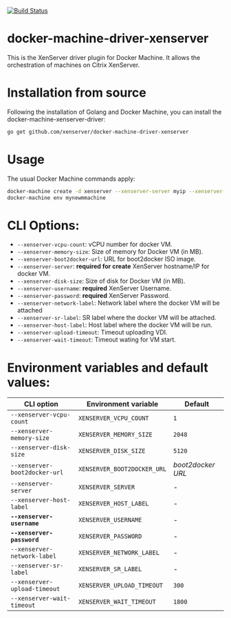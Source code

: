 [![Build Status](https://travis-ci.org/xenserver/docker-machine-driver-xenserver.svg?branch=master)](https://travis-ci.org/xenserver/docker-machine-driver-xenserver)

# docker-machine-driver-xenserver
This is the XenServer driver plugin for Docker Machine. It allows the
orchestration of machines on Citrix XenServer.

# Installation from source
Following the installation of Golang and Docker Machine, you can install the
docker-machine-xenserver-driver:
```bash
go get github.com/xenserver/docker-machine-driver-xenserver
```

# Usage
The usual Docker Machine commands apply:
```bash
docker-machine create -d xenserver --xenserver-server myip --xenserver-username myusername --xenserver-password mypassword mynewmmachine
docker-machine env mynewmmachine
```


# CLI Options:

 - `--xenserver-vcpu-count`: vCPU number for docker VM.
 - `--xenserver-memory-size`: Size of memory for Docker VM (in MB).
 - `--xenserver-boot2docker-url`: URL for boot2docker ISO image.
 - `--xenserver-server`: **required for create** XenServer hostname/IP for docker VM.
 - `--xenserver-disk-size`: Size of disk for Docker VM (in MB).
 - `--xenserver-username`: **required** XenServer Username.
 - `--xenserver-password`: **required** XenServer Password.
 - `--xenserver-network-label`: Network label where the docker VM will be attached
 - `--xenserver-sr-label`: SR label where the docker VM will be attached.
 - `--xenserver-host-label`: Host label where the docker VM will be run.
 - `--xenserver-upload-timeout`: Timeout uploading VDI.
 - `--xenserver-wait-timeout`: Timeout wating for VM start.

# Environment variables and default values:

| CLI option                        | Environment variable        | Default                      |
|-----------------------------------|-----------------------------|------------------------------|
| `--xenserver-vcpu-count`          | `XENSERVER_VCPU_COUNT`      | `1`                          |
| `--xenserver-memory-size`         | `XENSERVER_MEMORY_SIZE`     | `2048`                       |
| `--xenserver-disk-size`           | `XENSERVER_DISK_SIZE`       | `5120`                       |
| `--xenserver-boot2docker-url`     | `XENSERVER_BOOT2DOCKER_URL` | *boot2docker URL*            |
| `--xenserver-server`              | `XENSERVER_SERVER`          | -                            |
| `--xenserver-host-label`          | `XENSERVER_HOST_LABEL`      | -                            |
| **`--xenserver-username`**        | `XENSERVER_USERNAME`        | -                            |
| **`--xenserver-password`**        | `XENSERVER_PASSWORD`        | -                            |
| `--xenserver-network-label`       | `XENSERVER_NETWORK_LABEL`   | -                            |
| `--xenserver-sr-label`            | `XENSERVER_SR_LABEL`        | -                            |
| `--xenserver-upload-timeout`      | `XENSERVER_UPLOAD_TIMEOUT`  | `300`                        |
| `--xenserver-wait-timeout`        | `XENSERVER_WAIT_TIMEOUT`    | `1800`                       |
